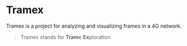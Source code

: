 # Tramex

Tramex is a project for analyzing and visualizing frames in a 4G network.

> Tramex stands for **Tram**e **Ex**ploration.
